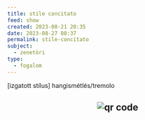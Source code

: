 ```yaml
---
title: stile concitato
feed: show
created: 2023-08-21 20:35
date: 2023-08-27 08:37
permalink: stile-concitato
subject:
  - zenetöri
type:
  - fogalom
---
```


[izgatott stílus] hangismétlés/tremolo



## <p style="text-align: center;"><img src="https://chart.googleapis.com/chart?cht=qr&chl=https://notes.andrasdenes.com/stile-concitato&chs=180x180&choe=UTF-8&chld=L|2" alt="qr code"></p>

